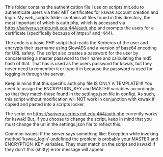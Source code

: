 This folder contains the authentication file I use on scripts.mit.edu to authenticate users via their MIT certificates for kswak account creation and login. My web_scripts folder contains all files found in this directory, the most important of which is auth.php, which is accessed via https://sarivera.scripts.mit.edu:444/auth.php and prompts the users for a certificate (specifically because of https:// and :444). 

The code is a basic PHP script that reads the Kerberos of the user and encrypts their username using SlowAES and a version of base64 encoding for URL safety. The script also creates a password for the user by concatenating a master password to their name and calculating the md5 hash of that. That has is used as the users password for kswak, but they never need to remember it or type it in because the password is used for logging in through the server. 

Keep in mind that this specific auth.php file IS ONLY A TEMPLATE!!!! You need to assign the ENCRYPTION_KEY and MASTER variables accordingly so that they match those found in the settings.json file in config/. As such, this script without modification will NOT work in conjunction with kswak if copied and pasted into a scripts locker.

The script on https://sarivera.scripts.mit.edu:444/auth.php currently works for kswak! But, if you choose to change the script, keep in mind that you must change the url in the settings.json file to reflect this.

Common issues:
If the server says something like:
Exception while invoking method 'kswak_login' undefined
the problem is probably your MASTER and ENCRYPTION_KEY variables. They must match on the script and kswak! If they don't this (shitty) error message will appear.